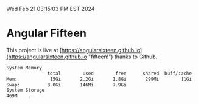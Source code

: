 Wed Feb 21 03:15:03 PM EST 2024

# Angular Fifteen


This project is live at [https://angularsixteen.github.io](https://angularsixteen.github.io "fifteen!") thanks to Github.

```bash
System Memory
               total        used        free      shared  buff/cache   available
Mem:            15Gi       2.2Gi       1.8Gi       299Mi        11Gi        13Gi
Swap:          8.0Gi       146Mi       7.9Gi
System Storage
469M	.
